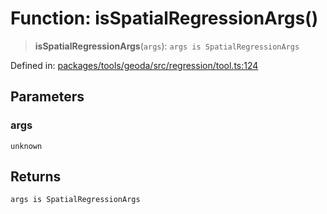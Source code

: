 # Function: isSpatialRegressionArgs()

> **isSpatialRegressionArgs**(`args`): `args is SpatialRegressionArgs`

Defined in: [packages/tools/geoda/src/regression/tool.ts:124](https://github.com/GeoDaCenter/openassistant/blob/dc72d81a35cf8e46295657303846fbb4ad891993/packages/tools/geoda/src/regression/tool.ts#L124)

## Parameters

### args

`unknown`

## Returns

`args is SpatialRegressionArgs`
